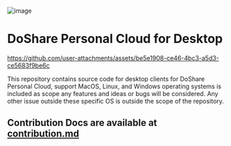 ![image](
https://imagecdn.app/v1/images/https%3A%2F%2Fgithub-production-user-asset-6210df.s3.amazonaws.com%2F64083352%2F377824335-bf41ed5b-8d33-4f2c-9268-5cd907759491.png%3FX-Amz-Algorithm%3DAWS4-HMAC-SHA256%26X-Amz-Credential%3DAKIAVCODYLSA53PQK4ZA%252F20241018%252Fus-east-1%252Fs3%252Faws4_request%26X-Amz-Date%3D20241018T100651Z%26X-Amz-Expires%3D300%26X-Amz-Signature%3D10a0fd5af1ba76028f15ae7eed821bb643b9c9db220e2ea785e9ddc8b9ad478a%26X-Amz-SignedHeaders%3Dhost?width=60&height=60
)

# DoShare Personal Cloud for Desktop


https://github.com/user-attachments/assets/be5e1908-ce46-4bc3-a5d3-ce5683f9be6c



This repository contains source code for desktop clients for DoShare Personal Cloud, support MacOS, Linux, and Windows operating systems is included as scope any features and ideas or bugs will be considered. Any other issue outside these specific OS is outside the scope of the repository.


## Contribution Docs are available at [contribution.md](https://github.com/doshareme/desktop/blob/desktop/contribution.md)

<!---
ToDo:
1. **Overview**
   - Provide a high-level description of what the software does
   - Explain the main purpose and functionality of the application

2. **Architecture**
   - Describe the overall structure of the codebase
   - Explain the design patterns and architectural principles used

3. **Key Components**
   - List and describe the main modules or components
   - Explain how these components interact with each other

4. **Technologies Used**
   - List the programming languages, frameworks, and libraries used
   - Explain why these technologies were chosen

5. **Data Flow**
   - Describe how data moves through the system
   - Explain any important algorithms or data structures used

6. **External Integrations**
   - List any external APIs or services the codebase interacts with
   - Explain how these integrations work

7. **Setup and Installation**
   - Provide instructions on how to set up the development environment
   - Explain any necessary configuration steps

8. **Testing**
   - Describe the testing strategy (unit tests, integration tests, etc.)
   - Explain how to run the tests

9. **Deployment**
   - Explain the deployment process
   - Describe any CI/CD pipelines in place

10. **Documentation**
    - Point out where to find additional documentation
    - Explain how to generate or update documentation if applicable

11. **Known Issues and Future Improvements**
    - List any known bugs or limitations
    - Describe planned future enhancements or features

Remember to tailor this explanation to the specific codebase you're working with, as different projects may require focus on different aspects.
--->
